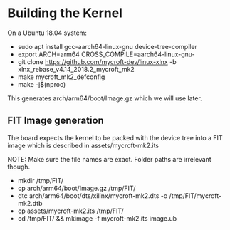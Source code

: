 # Building the Kernel
On a Ubuntu 18.04 system:

* sudo apt install gcc-aarch64-linux-gnu device-tree-compiler
* export ARCH=arm64 CROSS_COMPILE=aarch64-linux-gnu-
* git clone https://github.com/mycroft-dev/linux-xlnx -b xlnx_rebase_v4.14_2018.2_mycroft_mk2
* make mycroft_mk2_defconfig
* make -j$(nproc)

This generates arch/arm64/boot/Image.gz which we will use later.

## FIT Image generation
The board expects the kernel to be packed with the device tree into a FIT image which is described in
assets/mycroft-mk2.its

NOTE: Make sure the file names are exact. Folder paths are irrelevant though.

* mkdir /tmp/FIT/
* cp arch/arm64/boot/Image.gz /tmp/FIT/
* dtc arch/arm64/boot/dts/xilinx/mycroft-mk2.dts -o /tmp/FIT/mycroft-mk2.dtb
* cp assets/mycroft-mk2.its /tmp/FIT/
* cd /tmp/FIT/ && mkimage -f mycroft-mk2.its image.ub
